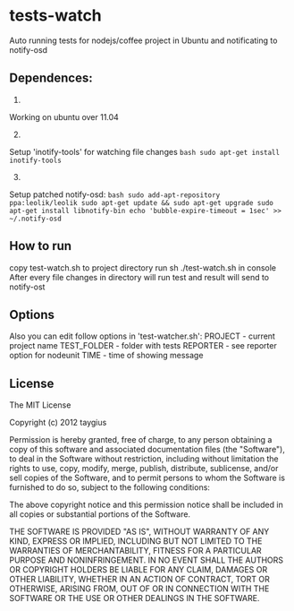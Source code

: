 tests-watch
===========

Auto running tests for nodejs/coffee project in Ubuntu
   and notificating to notify-osd

## Dependences:

1)
Working on ubuntu over 11.04

2)
Setup 'inotify-tools' for watching file changes
`` bash
sudo apt-get install inotify-tools
``

3)
Setup patched notify-osd: 
`` bash
sudo add-apt-repository ppa:leolik/leolik
sudo apt-get update && sudo apt-get upgrade
sudo apt-get install libnotify-bin
echo 'bubble-expire-timeout = 1sec' >> ~/.notify-osd
``

## How to run
copy test-watch.sh to project directory
run sh ./test-watch.sh in console
After every file changes in directory will run test and result will send to notify-ost

## Options
Also you can edit follow options in 'test-watcher.sh':
PROJECT - current project name
TEST_FOLDER - folder with tests 
REPORTER - see reporter option for nodeunit
TIME - time of showing message

## License

The MIT License

Copyright (c) 2012 taygius

Permission is hereby granted, free of charge, to any person obtaining a copy of this software and associated documentation files (the "Software"), to deal in the Software without restriction, including without limitation the rights to use, copy, modify, merge, publish, distribute, sublicense, and/or sell copies of the Software, and to permit persons to whom the Software is furnished to do so, subject to the following conditions:

The above copyright notice and this permission notice shall be included in all copies or substantial portions of the Software.

THE SOFTWARE IS PROVIDED "AS IS", WITHOUT WARRANTY OF ANY KIND, EXPRESS OR IMPLIED, INCLUDING BUT NOT LIMITED TO THE WARRANTIES OF MERCHANTABILITY, FITNESS FOR A PARTICULAR PURPOSE AND NONINFRINGEMENT. IN NO EVENT SHALL THE AUTHORS OR COPYRIGHT HOLDERS BE LIABLE FOR ANY CLAIM, DAMAGES OR OTHER LIABILITY, WHETHER IN AN ACTION OF CONTRACT, TORT OR OTHERWISE, ARISING FROM, OUT OF OR IN CONNECTION WITH THE SOFTWARE OR THE USE OR OTHER DEALINGS IN THE SOFTWARE.